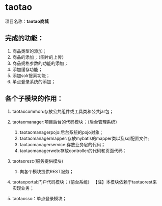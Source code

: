 # taotao
项目名称：**taotao商城**

## 完成的功能：
1. 商品类型的添加；
2. 商品的添加；（图片的上传）
3. 商品规格参数的功能的添加；
4. 添加缓存功能；
5. 添加solr搜索功能；
6. 单点登录系统的添加；


## 各个子模块的作用：
1. taotaocommon:存放公共组件或工具类和公共jar包；

2. taotaomanager:项目后台的代码模块；（后台管理系统）
    1. taotaomanagerpojo:后台系统的pojo对象；
    2. taotaomanagermapper:存放mybatis的mapper类以及sql配置文件;
    3. taotaomanagerservice:存放业务层的代码；
    4. taotaomanagerweb:存放controller的代码和页面代码；
    
3. taotaorest:(服务提供模块)
    1. 向各个模块提供REST服务；
    
4. taotaoportal:门户代码模块；（前台系统）
    【注】本模块依赖于taotaorest来实现业务；

5. taotaosso：单点登录模块；
  